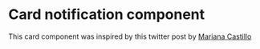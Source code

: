 # Card notification component

This card component was inspired by this twitter post by
[Mariana Castillo](https://x.com/mrncst/status/1751958215833649393?s=20)
